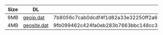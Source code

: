 |    Size   |     DL  | sha512sum |
|  ---  |  ---  |  ---  |
| 9MB | [geoip.dat](https://cdn.jsdelivr.net/gh/googleians/Rules@main/geoip.dat) | 7b8056c7cab0dcdf4f1d82a33e32250ff2a62e0df3c96b871feaecfc20230e023700c26335caeecf22aef920e4ed15f6e1ba6369cbff0e26a6d1ab4dfd942bf7 |
| 4MB | [geosite.dat](https://cdn.jsdelivr.net/gh/googleians/Rules@main/geosite.dat) | 9fb099462c424fa0eb283b7663bbc148cc38cca651baca35754c442f48b6c2752a661412aa3d271de57740371f9a72385aac89524ff4eb627d4f7260703d6d50 |
